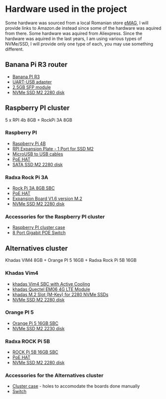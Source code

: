 # Hardware used in the project

Some hardware was sourced from a local Romanian store [eMAG](https://www.emag.ro), I will provide links to Amazon.de instead since some of the hardware was aquired from there.
Some hardware was aquired from Aliexpress.
Since the hardware was aquired in the last years, I am using various types of NVMe/SSD, I will provide only one type of each, you may use something different.

## Banana Pi R3 router

- [Banana PI R3](https://www.amazon.de/gp/product/B0BLVF9697)
- [UART-USB adapter](https://www.amazon.de/gp/product/B0753H4SQS)
- [2.5GB SFP module](https://www.aliexpress.com/item/1005004178522532.html)
- [NVMe SSD M2 2280 disk](https://www.amazon.de/-/en/Kingston-NVMe-PCIe-1000G-SNV2S/dp/B0BBWH7DBT)

## Raspberry PI cluster

5 x RPI 4b 8GB + RockPi 3A 8GB

### Raspberry PI

- [Raspberry Pi 4B](https://www.amazon.de/-/en/RPI4-MODBP-8GB-Raspberry-Pi-Model-8GB/dp/B09TTKT94J)
- [RPI Expansion Plate - 1 Port for SSD M2](https://www.amazon.de/gp/product/B072MK1HC7)
- [MicroUSB to USB cables](https://www.amazon.de/gp/product/B077LXVWCW)
- [PoE HAT](https://www.amazon.de/gp/product/B0928ZD7QQ)
- [SATA SSD M2 2280 disk](https://www.amazon.de/-/en/Kingston-A400-SSD-SA400M8-120G/dp/B07P22T3VD)

### Radxa Rock Pi 3A

- [Rock Pi 3A 8GB SBC](https://www.amazon.de/gp/product/B09MVK26QP)
- [PoE HAT](https://www.amazon.de/gp/product/B0928ZD7QQ)
- [Expansion Board V1.6 version M.2](https://www.aliexpress.com/item/1005003768920371.html)
- [NVMe SSD M2 2280 disk](https://www.amazon.de/-/en/Kingston-NVMe-PCIe-1000G-SNV2S/dp/B0BBWH7DBT)

### Accessories for the Raspberry PI cluster

- [Raspberry PI cluster case](https://www.aliexpress.com/item/1005003662487596.html)
- [8 Port Gigabit POE Switch](https://www.aliexpress.com/item/1005005046530637.html)

## Alternatives cluster

Khadas VIM4 8GB + Orange PI 5 16GB + Radxa Rock Pi 5B 16GB

### Khadas Vim4

- [khadas Vim4 SBC with Active Cooling](https://www.amazon.de/gp/product/B09ZQ96MKL)
- [khadas Quectel EM06 4G LTE Module](https://www.amazon.de/gp/product/B089F1PW1Z)
- [khadas M.2 Slot (M-Key) for 2280 NVMe SSDs](https://www.amazon.de/gp/product/B089DZ4M52)
- [NVMe SSD M2 2280 disk](https://www.amazon.de/-/en/Kingston-NVMe-PCIe-1000G-SNV2S/dp/B0BBWH7DBT)

### Orange PI 5

- [Orange Pi 5 16GB SBC](https://www.aliexpress.com/item/1005004958743448.html)
- [NVMe SSD M2 2230 disk](https://www.amazon.de/-/en/Toshiba-KBG40ZNS256G-PCIe-NVMe-2230/dp/B09HY56CS4)

### Radxa ROCK Pi 5B

- [ROCK Pi 5B 16GB SBC](https://www.aliexpress.com/item/1005004742083429.html)
- [PoE HAT](https://www.amazon.de/gp/product/B0928ZD7QQ)
- [NVMe SSD M2 2280 disk](https://www.amazon.de/-/en/Kingston-NVMe-PCIe-1000G-SNV2S/dp/B0BBWH7DBT)

### Accessories for the Alternatives cluster

- [Cluster case](https://www.amazon.de/gp/product/B083FP9JRY) - holes to accomodate the boards done manually
- [Switch](https://www.amazon.de/-/en/TL-SG1008P-TP-Link-Gigabit-PoE-Switch/dp/B00BP0SSAS)
